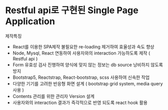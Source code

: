 # Restful api로 구현된 Single Page Application
  제작특징  
- React를 이용한 SPA제작 불필요한 re-loading 제거하여 효율성과 속도 향상  
- Node, Mysql, React 연동하여 사용자와의 interaction 가능하도록 제작 ( Restful api )  
- Form 유효성 검사 진행하여 양식에 맞지 않는 정보는 db source 낭비하지 않도록 방지  
- Bootstrap5, Reactstrap, React-bootstrap, scss 사용하여 신속한 작업  
- 다양한 기기를 고려한 반응형 화면 설계 ( bootstrap grid system, media query 사용 )  
- Contents 관리를 위한 관리자 Version 설계  
- 사용자와의 interaction 결과가 즉각적으로 반영 되도록 react hook 활용  
